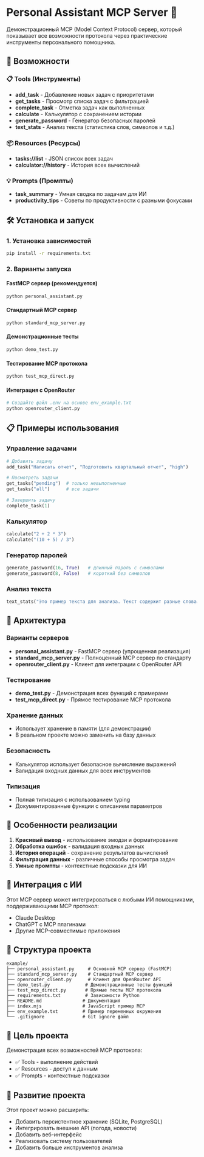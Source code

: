 # Personal Assistant MCP Server 🤖

Демонстрационный MCP (Model Context Protocol) сервер, который показывает все возможности протокола через практические инструменты персонального помощника.

## 🚀 Возможности

### 📋 Tools (Инструменты)
- **add_task** - Добавление новых задач с приоритетами
- **get_tasks** - Просмотр списка задач с фильтрацией
- **complete_task** - Отметка задач как выполненных
- **calculate** - Калькулятор с сохранением истории
- **generate_password** - Генератор безопасных паролей
- **text_stats** - Анализ текста (статистика слов, символов и т.д.)

### 📦 Resources (Ресурсы)
- **tasks://list** - JSON список всех задач
- **calculator://history** - История всех вычислений

### 💡 Prompts (Промпты)
- **task_summary** - Умная сводка по задачам для ИИ
- **productivity_tips** - Советы по продуктивности с разными фокусами

## 🛠️ Установка и запуск

### 1. Установка зависимостей
```bash
pip install -r requirements.txt
```

### 2. Варианты запуска

#### FastMCP сервер (рекомендуется)
```bash
python personal_assistant.py
```

#### Стандартный MCP сервер
```bash
python standard_mcp_server.py
```

#### Демонстрационные тесты
```bash
python demo_test.py
```

#### Тестирование MCP протокола
```bash
python test_mcp_direct.py
```

#### Интеграция с OpenRouter
```bash
# Создайте файл .env на основе env_example.txt
python openrouter_client.py
```

## 📋 Примеры использования

### Управление задачами
```python
# Добавить задачу
add_task("Написать отчет", "Подготовить квартальный отчет", "high")

# Посмотреть задачи
get_tasks("pending")  # только невыполненные
get_tasks("all")      # все задачи

# Завершить задачу
complete_task(1)
```

### Калькулятор
```python
calculate("2 + 2 * 3")
calculate("(10 + 5) / 3")
```

### Генератор паролей
```python
generate_password(16, True)   # длинный пароль с символами
generate_password(8, False)   # короткий без символов
```

### Анализ текста
```python
text_stats("Это пример текста для анализа. Текст содержит разные слова.")
```

## 🔧 Архитектура

### Варианты серверов
- **personal_assistant.py** - FastMCP сервер (упрощенная реализация)
- **standard_mcp_server.py** - Полноценный MCP сервер по стандарту
- **openrouter_client.py** - Клиент для интеграции с OpenRouter API

### Тестирование
- **demo_test.py** - Демонстрация всех функций с примерами
- **test_mcp_direct.py** - Прямое тестирование MCP протокола

### Хранение данных
- Использует хранение в памяти (для демонстрации)
- В реальном проекте можно заменить на базу данных

### Безопасность
- Калькулятор использует безопасное вычисление выражений
- Валидация входных данных для всех инструментов

### Типизация
- Полная типизация с использованием typing
- Документированные функции с описанием параметров

## 🌟 Особенности реализации

1. **Красивый вывод** - использование эмодзи и форматирование
2. **Обработка ошибок** - валидация входных данных
3. **История операций** - сохранение результатов вычислений
4. **Фильтрация данных** - различные способы просмотра задач
5. **Умные промпты** - контекстные подсказки для ИИ

## 🔄 Интеграция с ИИ

Этот MCP сервер может интегрироваться с любыми ИИ помощниками, поддерживающими MCP протокол:

- Claude Desktop
- ChatGPT с MCP плагинами
- Другие MCP-совместимые приложения

## 📝 Структура проекта

```
example/
├── personal_assistant.py     # Основной MCP сервер (FastMCP)
├── standard_mcp_server.py    # Стандартный MCP сервер
├── openrouter_client.py      # Клиент для OpenRouter API
├── demo_test.py             # Демонстрационные тесты функций
├── test_mcp_direct.py       # Прямые тесты MCP протокола
├── requirements.txt         # Зависимости Python
├── README.md               # Документация
├── index.mjs               # JavaScript пример MCP
├── env_example.txt         # Пример переменных окружения
└── .gitignore              # Git ignore файл
```

## 🎯 Цель проекта

Демонстрация всех возможностей MCP протокола:
- ✅ Tools - выполнение действий
- ✅ Resources - доступ к данным  
- ✅ Prompts - контекстные подсказки

## 🤝 Развитие проекта

Этот проект можно расширить:
- Добавить персистентное хранение (SQLite, PostgreSQL)
- Интегрировать внешние API (погода, новости)
- Добавить веб-интерфейс
- Реализовать систему пользователей
- Добавить больше инструментов анализа 